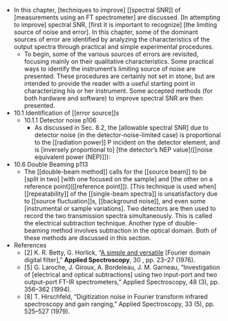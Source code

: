 - In this chapter, [techniques to improve] [[spectral SNR]] of [measurements using an FT spectrometer] are discussed. [In attempting to improve] spectral SNR, [first it is important to recognize] [the limiting source of noise and error]. In this chapter, some of the dominant sources of error are identified by analyzing the characteristics of the output spectra through practical and simple experimental procedures.
    - To begin, some of the various sources of errors are revisited, focusing mainly on their qualitative characteristics. Some practical ways to identify the instrument’s limiting source of noise are presented. These procedures are certainly not set in stone, but are intended to provide the reader with a useful starting point in characterizing his or her instrument. Some accepted methods (for both hardware and software) to improve spectral SNR are then presented.
- 10.1 Identification of [[error source]]s
    - 10.1.1 Detector noise p106
        - As discussed in Sec. 8.2, the [allowable spectral SNR] due to detector noise (in the detector-noise-limited case) is proportional to the [[radiation power]] P incident on the detector element, and is [inversely proportional to] [the detector’s NEP value]([[noise equivalent power (NEP)]]):
- 10.6 Double Beaming p113
    - The [[double-beam method]] calls for the [[source beam]] to be [split in two] [with one focused on the sample] and [the other on a reference point]([[reference point]]). [This technique is used when] [[repeatability]] of the [[single-beam spectra]] is unsatisfactory due to [[source fluctuation]]s, [[background noise]], and even some [instrumental or sample variations]. Two detectors are then used to record the two transmission spectra simultaneously. This is called the electrical subtraction technique. Another type of double-beaming method involves subtraction in the optical domain. Both of these methods are discussed in this section.
- References
    - [2] K. R. Betty, G. Horlick, “[A simple and versatile](((yGnBPl1qB))) [Fourier domain digital filter],” __Applied Spectroscopy__, 30 , pp. 23–27 (1976).
    - [5] G. Laroche, J. Giroux, A. Bordeleau, J. M. Garneau, “Investigation of [electrical and optical subtractions] using two input-port and two output-port FT-IR spectrometers,” Applied Spectroscopy, 48 (3), pp. 356–362 (1994).
    - [8] T. Hirschfeld, “Digitization noise in Fourier transform infrared spectroscopy and gain ranging,” Applied Spectroscopy, 33 (5), pp. 525–527 (1979).
